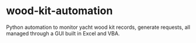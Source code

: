 # wood-kit-automation
Python automation to monitor yacht wood kit records, generate requests, all managed through a GUI built in Excel and VBA.
